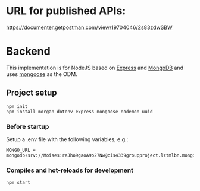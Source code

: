 # URL for published APIs:

https://documenter.getpostman.com/view/19704046/2s83zdwSBW

# Backend

This implementation is for NodeJS based on [Express](https://expressjs.com/) and [MongoDB](https://www.mongodb.com/) and uses [mongoose](https://mongoosejs.com/) as the ODM.

## Project setup

```
npm init
npm install morgan dotenv express mongoose nodemon uuid
```

### Before startup

Setup a .env file with the following variables, e.g.:

```
MONGO_URL = mongodb+srv://Moises:reJho9gaoA9o27Nw@cis4339groupproject.lztmlbn.mongodb.net/test
```

### Compiles and hot-reloads for development

```
npm start
```
